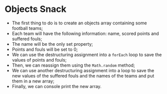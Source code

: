 # Objects Snack

- The first thing to do is to create an objects array containing some football teams;
- Each team will have the following information: name, scored points and suffered fouls;
- The name will be the only set property;
- Points and fouls will be set to 0;
- We can use the destructuring assignment into a `forEach` loop to save the values of points and fouls;
- Then, we can reassign them using the `Math.random` method;
- We can use another destructuring assignment into a loop to save the new values of the suffered fouls and the names of the teams and put them in a new array;
- Finally, we can console print the new array.
